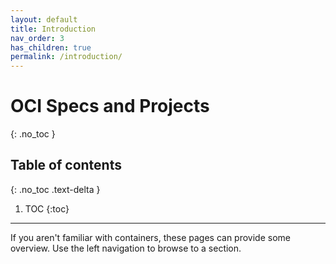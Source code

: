 ```yaml
---
layout: default
title: Introduction
nav_order: 3
has_children: true
permalink: /introduction/
---
```


# OCI Specs and Projects
{: .no_toc }

## Table of contents
{: .no_toc .text-delta }

1. TOC
{:toc}

---

If you aren't familiar with containers, these pages can provide some overview. Use the left
navigation to browse to a section.
